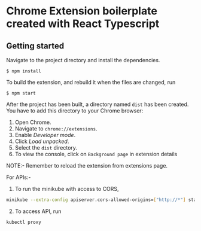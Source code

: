 # Chrome Extension boilerplate created with React Typescript

## Getting started

Navigate to the project directory and install the dependencies.

```
$ npm install
```

To build the extension, and rebuild it when the files are changed, run

```
$ npm start
```

After the project has been built, a directory named `dist` has been created. You have to add this directory to your Chrome browser:

1. Open Chrome.
2. Navigate to `chrome://extensions`.
3. Enable _Developer mode_.
4. Click _Load unpacked_.
5. Select the `dist` directory.
6. To view the console, click on `Background page` in extension details

NOTE:- Remember to reload the extension from extensions page.

For APIs:-

1. To run the minikube with access to CORS,

```bash
minikube --extra-config apiserver.cors-allowed-origins=["http://*"] start
```

2. To access API, run

```bash
kubectl proxy
```
